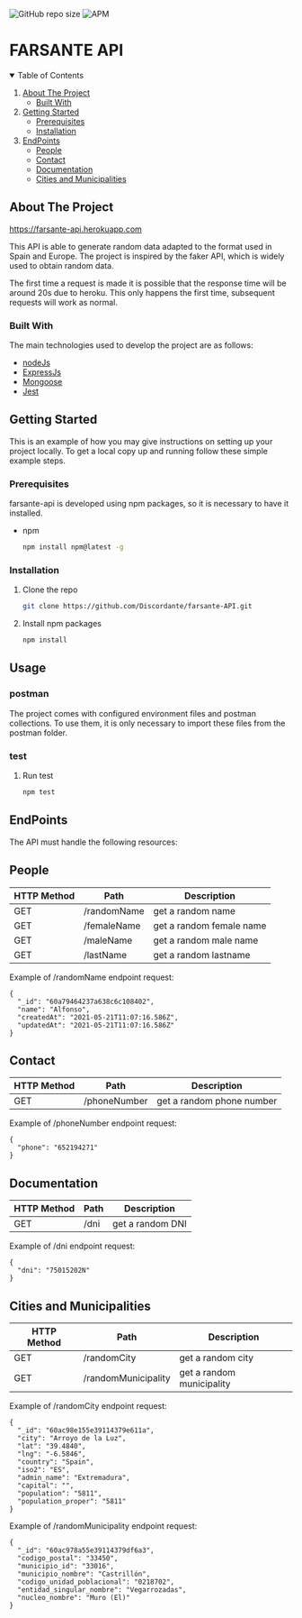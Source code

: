 ![GitHub repo size](https://img.shields.io/github/repo-size/Discordante/farsante-API)
![APM](https://img.shields.io/apm/l/vim-mode?logoColor=https%3A%2F%2Fimg.shields.io%2Fapm%2Fl%2Fvim-mode)

# FARSANTE API

<!-- TABLE OF CONTENTS -->
<details open="open">
  <summary>Table of Contents</summary>
  <ol>
    <li>
      <a href="#about-the-project">About The Project</a>
      <ul>
        <li><a href="#built-with">Built With</a></li>
      </ul>
    </li>
      <li>
        <a href="#getting-started">Getting Started</a>
        <ul>
          <li><a href="#prerequisites">Prerequisites</a></li>
          <li><a href="#installation">Installation</a></li>
        </ul>
      </li>
     <li>
      <a href="#endpoints">EndPoints</a>
      <ul>
          <li><a href="#people">People</a></li>
          <li><a href="#contact">Contact</a></li>
          <li><a href="#documentation">Documentation</a></li>
          <li><a href="#cities-and-municipalities">Cities and Municipalities</a></li>
      </ul>
    </li>
  
  </ol>
</details>

<!-- ABOUT THE PROJECT -->
## About The Project

https://farsante-api.herokuapp.com

This API is able to generate random data adapted to the format used in Spain and Europe.
The project is inspired by the faker API, which is widely used to obtain random data.

The first time a request is made it is possible that the response time will be around 20s due to heroku. This only happens the first time, subsequent requests will work as normal.

### Built With

The main technologies used to develop the project are as follows:

* [nodeJs](https://nodejs.org/en/about/)
* [ExpressJs](https://expressjs.com/)
* [Mongoose](https://mongoosejs.com/)
* [Jest](https://jestjs.io/)


<!-- GETTING STARTED -->
## Getting Started

This is an example of how you may give instructions on setting up your project locally.
To get a local copy up and running follow these simple example steps.

### Prerequisites

farsante-api is developed using npm packages, so it is necessary to have it installed.
* npm
  ```sh
  npm install npm@latest -g
  ```

### Installation

1. Clone the repo
   ```sh
   git clone https://github.com/Discordante/farsante-API.git
   ```
2. Install npm packages
   ```sh
   npm install
   ```

<!-- USAGE EXAMPLES -->
## Usage

### postman

The project comes with configured environment files and postman collections. To use them, it is only necessary to import these files from the postman folder.

### test

1. Run test
   ```sh
   npm test
   ```


## EndPoints

The API must handle the following resources:

## People

| HTTP Method |     Path     |        Description        |
| ----------- | ------------ | ------------------------- |
| GET         | /randomName  | get a random name         |
| GET         | /femaleName  | get a random female name  |
| GET         | /maleName    | get a random male name    |
| GET         | /lastName    | get a random lastname     |


Example of /randomName endpoint request:

```
{
  "_id": "60a79464237a638c6c108402",
  "name": "Alfonso",
  "createdAt": "2021-05-21T11:07:16.586Z",
  "updatedAt": "2021-05-21T11:07:16.586Z"
}

```
## Contact

| HTTP Method |     Path     |        Description        |
| ----------- | ------------ | ------------------------- |
| GET         | /phoneNumber | get a random phone number |



Example of /phoneNumber endpoint request:

```
{
  "phone": "652194271"
}
```


## Documentation

| HTTP Method |     Path     |        Description        |
| ----------- | ------------ | ------------------------- |
| GET         | /dni         | get a random DNI          |



Example of /dni endpoint request:

```
{
  "dni": "75015202N"
}
```
## Cities and Municipalities

| HTTP Method |     Path             |        Description        |
| ----------- | -------------------- | ------------------------- |
| GET         | /randomCity          | get a random city         |
| GET         | /randomMunicipality  | get a random municipality |



Example of /randomCity endpoint request:

```
{
  "_id": "60ac98e155e39114379e611a",
  "city": "Arroyo de la Luz",
  "lat": "39.4840",
  "lng": "-6.5846",
  "country": "Spain",
  "iso2": "ES",
  "admin_name": "Extremadura",
  "capital": "",
  "population": "5811",
  "population_proper": "5811"
}
```

Example of /randomMunicipality endpoint request:

```
{
  "_id": "60ac978a55e39114379df6a3",
  "codigo_postal": "33450",
  "municipio_id": "33016",
  "municipio_nombre": "Castrillón",
  "codigo_unidad_poblacional": "0218702",
  "entidad_singular_nombre": "Vegarrozadas",
  "nucleo_nombre": "Muro (El)"
}
```

